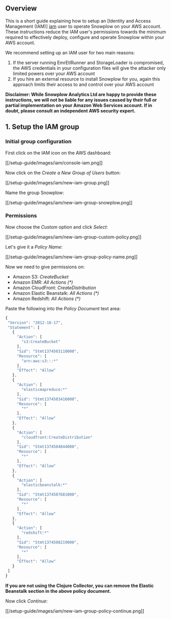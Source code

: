## Overview

This is a short guide explaining how to setup an [Identity and Access Management (IAM)] [iam] user to operate Snowplow on your AWS account. These instructions reduce the IAM user's permissions towards the minimum required to effectively deploy, configure and operate Snowplow within your AWS account.

We recommend setting up an IAM user for two main reasons:

1. If the server running EmrEtlRunner and StorageLoader is compromised, the AWS credentials in your configuration files will give the attacker only limited powers over your AWS account
2. If you hire an external resource to install Snowplow for you, again this approach limits their access to and control over your AWS account

**Disclaimer: While Snowplow Analytics Ltd are happy to provide these instructions, we will not be liable for any issues caused by their full or partial implementation on your Amazon Web Services account. If in doubt, please consult an independent AWS security expert.**

## 1. Setup the IAM group

### Initial group configuration

First click on the IAM icon on the AWS dashboard:

[[/setup-guide/images/iam/console-iam.png]]

Now click on the _Create a New Group of Users_ button:

[[/setup-guide/images/iam/new-iam-group.png]]

Name the group Snowplow:

[[/setup-guide/images/iam/new-iam-group-snowplow.png]]

### Permissions

Now choose the _Custom_ option and click _Select_:

[[/setup-guide/images/iam/new-iam-group-custom-policy.png]]

Let's give it a _Policy Name_:

[[/setup-guide/images/iam/new-iam-group-policy-name.png]]

Now we need to give permissions on:

* Amazon S3: _CreateBucket_
* Amazon EMR: _All Actions (*)_
* Amazon CloudFront: _CreateDistribution_
* Amazon Elastic Beanstalk: _All Actions (*)_
* Amazon Redshift: _All Actions (*)_

Paste the following into the _Policy Document_ text area:

 ```javascript
{
  "Version": "2012-10-17",
  "Statement": [
    {
      "Action": [
        "s3:CreateBucket"
      ],
      "Sid": "Stmt1374503110000",
      "Resource": [
        "arn:aws:s3:::*"
      ],
      "Effect": "Allow"
    },
    {
      "Action": [
        "elasticmapreduce:*"
      ],
      "Sid": "Stmt1374503416000",
      "Resource": [
        "*"
      ],
      "Effect": "Allow"
    },
    {
      "Action": [
        "cloudfront:CreateDistribution"
      ],
      "Sid": "Stmt1374504844000",
      "Resource": [
        "*"
      ],
      "Effect": "Allow"
    },
    {
      "Action": [
        "elasticbeanstalk:*"
      ],
      "Sid": "Stmt1374507681000",
      "Resource": [
        "*"
      ],
      "Effect": "Allow"
    },
    {
      "Action": [
        "redshift:*"
      ],
      "Sid": "Stmt1374508219000",
      "Resource": [
        "*"
      ],
      "Effect": "Allow"
    }
  ]
}
```

**If you are not using the Clojure Collector, you can remove the Elastic Beanstalk section in the above policy document.**

Now click _Continue_:

[[/setup-guide/images/iam/new-iam-group-policy-continue.png]]

[iam]: http://aws.amazon.com/iam/